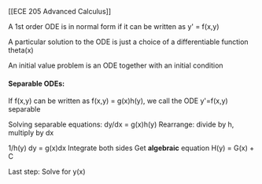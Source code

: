 [[ECE 205 Advanced Calculus]]

A 1st order ODE is in normal form if it can be written as y' = f(x,y)

A particular solution to the ODE is just a choice of a differentiable function theta(x)

An initial value problem is an ODE
together with an initial condition

#### Separable ODEs:
If f(x,y) can be written as f(x,y) = g(x)h(y), we call the ODE y'=f(x,y) separable 

Solving separable equations:
dy/dx = g(x)h(y)
Rearrange: divide by h, multiply by dx

1/h(y) dy = g(x)dx
Integrate both sides
Get **algebraic** equation H(y) = G(x) + C

Last step: Solve for y(x)

